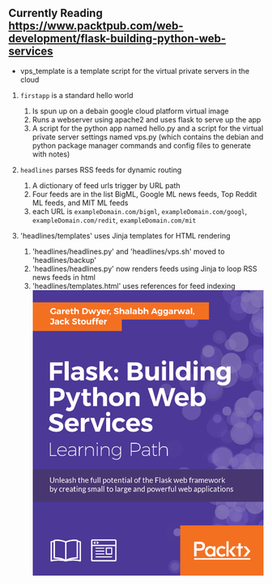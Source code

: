 ## Currently Reading https://www.packtpub.com/web-development/flask-building-python-web-services

 * vps_template is a template script for the virtual private servers in the cloud

1. `firstapp` is a standard hello world
   1. Is spun up on a debain google cloud platform virtual image
   2. Runs a webserver using apache2 and uses flask to serve up the app
   3. A script for the python app named hello.py and a script for the virtual private server settings
named vps.py (which contains the debian and python package manager commands and config files to 
generate with notes)
2. `headlines` parses RSS feeds for dynamic routing
   1. A dictionary of feed urls trigger by URL path
   2. Four feeds are in the list BigML, Google ML news feeds, Top Reddit ML feeds, and MIT ML feeds
   3. each URL is `exampleDomain.com/bigml`, `exampleDomain.com/googl`, `exampleDomain.com/redit`, `exampleDomain.com/mit`

3. 'headlines/templates' uses Jinja templates for HTML rendering
   1. 'headlines/headlines.py' and 'headlines/vps.sh' moved to 'headlines/backup'
   2. 'headlines/headlines.py' now renders feeds using Jinja to loop RSS news feeds in html
   3. 'headlines/templates.html' uses references for feed indexing
![flask_book.png](https://github.com/kayfay/flask-web-services/raw/master/flask_book.png)
